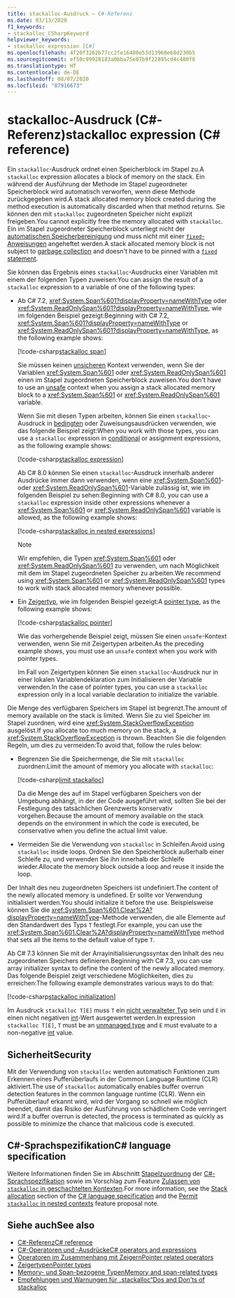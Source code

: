 ```yaml
---
title: stackalloc-Ausdruck – C#-Referenz
ms.date: 03/13/2020
f1_keywords:
- stackalloc_CSharpKeyword
helpviewer_keywords:
- stackalloc expression [C#]
ms.openlocfilehash: 4f20f3262b77cc2fe16480e53d13960e68d230b5
ms.sourcegitcommit: ef50c99928183a0bba75e07b9f22895cd4c480f8
ms.translationtype: HT
ms.contentlocale: de-DE
ms.lasthandoff: 08/07/2020
ms.locfileid: "87916673"
---
```

# <a name="stackalloc-expression-c-reference"></a><span data-ttu-id="0bfba-102">stackalloc-Ausdruck (C#-Referenz)</span><span class="sxs-lookup"><span data-stu-id="0bfba-102">stackalloc expression (C# reference)</span></span>

<span data-ttu-id="0bfba-103">Ein `stackalloc`-Ausdruck ordnet einen Speicherblock im Stapel zu.</span><span class="sxs-lookup"><span data-stu-id="0bfba-103">A `stackalloc` expression allocates a block of memory on the stack.</span></span> <span data-ttu-id="0bfba-104">Ein während der Ausführung der Methode im Stapel zugeordneter Speicherblock wird automatisch verworfen, wenn diese Methode zurückgegeben wird.</span><span class="sxs-lookup"><span data-stu-id="0bfba-104">A stack allocated memory block created during the method execution is automatically discarded when that method returns.</span></span> <span data-ttu-id="0bfba-105">Sie können den mit `stackalloc` zugeordneten Speicher nicht explizit freigeben.</span><span class="sxs-lookup"><span data-stu-id="0bfba-105">You cannot explicitly free the memory allocated with `stackalloc`.</span></span> <span data-ttu-id="0bfba-106">Ein im Stapel zugeordneter Speicherblock unterliegt nicht der [automatischen Speicherbereinigung](../../../standard/garbage-collection/index.md) und muss nicht mit einer [`fixed`-Anweisungen](../keywords/fixed-statement.md) angeheftet werden.</span><span class="sxs-lookup"><span data-stu-id="0bfba-106">A stack allocated memory block is not subject to [garbage collection](../../../standard/garbage-collection/index.md) and doesn't have to be pinned with a [`fixed` statement](../keywords/fixed-statement.md).</span></span>

<span data-ttu-id="0bfba-107">Sie können das Ergebnis eines `stackalloc`-Ausdrucks einer Variablen mit einem der folgenden Typen zuweisen:</span><span class="sxs-lookup"><span data-stu-id="0bfba-107">You can assign the result of a `stackalloc` expression to a variable of one of the following types:</span></span>

- <span data-ttu-id="0bfba-108">Ab C# 7.2, <xref:System.Span%601?displayProperty=nameWithType> oder <xref:System.ReadOnlySpan%601?displayProperty=nameWithType>, wie im folgenden Beispiel gezeigt:</span><span class="sxs-lookup"><span data-stu-id="0bfba-108">Beginning with C# 7.2, <xref:System.Span%601?displayProperty=nameWithType> or <xref:System.ReadOnlySpan%601?displayProperty=nameWithType>, as the following example shows:</span></span>

  [!code-csharp[stackalloc span](snippets/shared/StackallocOperator.cs#AssignToSpan)]

  <span data-ttu-id="0bfba-109">Sie müssen keinen [unsicheren](../keywords/unsafe.md) Kontext verwenden, wenn Sie der Variablen <xref:System.Span%601> oder <xref:System.ReadOnlySpan%601> einen im Stapel zugeordneten Speicherblock zuweisen.</span><span class="sxs-lookup"><span data-stu-id="0bfba-109">You don't have to use an [unsafe](../keywords/unsafe.md) context when you assign a stack allocated memory block to a <xref:System.Span%601> or <xref:System.ReadOnlySpan%601> variable.</span></span>

  <span data-ttu-id="0bfba-110">Wenn Sie mit diesen Typen arbeiten, können Sie einen `stackalloc`-Ausdruck in [bedingten](conditional-operator.md) oder Zuweisungsausdrücken verwenden, wie das folgende Beispiel zeigt:</span><span class="sxs-lookup"><span data-stu-id="0bfba-110">When you work with those types, you can use a `stackalloc` expression in [conditional](conditional-operator.md) or assignment expressions, as the following example shows:</span></span>

  [!code-csharp[stackalloc expression](snippets/shared/StackallocOperator.cs#AsExpression)]

  <span data-ttu-id="0bfba-111">Ab C# 8.0 können Sie einen `stackalloc`-Ausdruck innerhalb anderer Ausdrücke immer dann verwenden, wenn eine <xref:System.Span%601>- oder <xref:System.ReadOnlySpan%601>-Variable zulässig ist, wie im folgenden Beispiel zu sehen:</span><span class="sxs-lookup"><span data-stu-id="0bfba-111">Beginning with C# 8.0, you can use a `stackalloc` expression inside other expressions whenever a <xref:System.Span%601> or <xref:System.ReadOnlySpan%601> variable is allowed, as the following example shows:</span></span>

  [!code-csharp[stackalloc in nested expressions](snippets/shared/StackallocOperator.cs#Nested)]

  > [!NOTE]
  > <span data-ttu-id="0bfba-112">Wir empfehlen, die Typen <xref:System.Span%601> oder <xref:System.ReadOnlySpan%601> zu verwenden, um nach Möglichkeit mit dem im Stapel zugeordneten Speicher zu arbeiten.</span><span class="sxs-lookup"><span data-stu-id="0bfba-112">We recommend using <xref:System.Span%601> or <xref:System.ReadOnlySpan%601> types to work with stack allocated memory whenever possible.</span></span>

- <span data-ttu-id="0bfba-113">Ein [Zeigertyp](../../programming-guide/unsafe-code-pointers/pointer-types.md), wie im folgenden Beispiel gezeigt:</span><span class="sxs-lookup"><span data-stu-id="0bfba-113">A [pointer type](../../programming-guide/unsafe-code-pointers/pointer-types.md), as the following example shows:</span></span>

  [!code-csharp[stackalloc pointer](snippets/shared/StackallocOperator.cs#AssignToPointer)]

  <span data-ttu-id="0bfba-114">Wie das vorhergehende Beispiel zeigt, müssen Sie einen `unsafe`-Kontext verwenden, wenn Sie mit Zeigertypen arbeiten.</span><span class="sxs-lookup"><span data-stu-id="0bfba-114">As the preceding example shows, you must use an `unsafe` context when you work with pointer types.</span></span>

  <span data-ttu-id="0bfba-115">Im Fall von Zeigertypen können Sie einen `stackalloc`-Ausdruck nur in einer lokalen Variablendeklaration zum Initialisieren der Variable verwenden.</span><span class="sxs-lookup"><span data-stu-id="0bfba-115">In the case of pointer types, you can use a `stackalloc` expression only in a local variable declaration to initialize the variable.</span></span>

<span data-ttu-id="0bfba-116">Die Menge des verfügbaren Speichers im Stapel ist begrenzt.</span><span class="sxs-lookup"><span data-stu-id="0bfba-116">The amount of memory available on the stack is limited.</span></span> <span data-ttu-id="0bfba-117">Wenn Sie zu viel Speicher im Stapel zuordnen, wird eine <xref:System.StackOverflowException> ausgelöst.</span><span class="sxs-lookup"><span data-stu-id="0bfba-117">If you allocate too much memory on the stack, a <xref:System.StackOverflowException> is thrown.</span></span> <span data-ttu-id="0bfba-118">Beachten Sie die folgenden Regeln, um dies zu vermeiden:</span><span class="sxs-lookup"><span data-stu-id="0bfba-118">To avoid that, follow the rules below:</span></span>

- <span data-ttu-id="0bfba-119">Begrenzen Sie die Speichermenge, die Sie mit `stackalloc` zuordnen:</span><span class="sxs-lookup"><span data-stu-id="0bfba-119">Limit the amount of memory you allocate with `stackalloc`:</span></span>

  [!code-csharp[limit stackalloc](snippets/shared/StackallocOperator.cs#LimitStackalloc)]

  <span data-ttu-id="0bfba-120">Da die Menge des auf im Stapel verfügbaren Speichers von der Umgebung abhängt, in der der Code ausgeführt wird, sollten Sie bei der Festlegung des tatsächlichen Grenzwerts konservativ vorgehen.</span><span class="sxs-lookup"><span data-stu-id="0bfba-120">Because the amount of memory available on the stack depends on the environment in which the code is executed, be conservative when you define the actual limit value.</span></span>

- <span data-ttu-id="0bfba-121">Vermeiden Sie die Verwendung von `stackalloc` in Schleifen.</span><span class="sxs-lookup"><span data-stu-id="0bfba-121">Avoid using `stackalloc` inside loops.</span></span> <span data-ttu-id="0bfba-122">Ordnen Sie den Speicherblock außerhalb einer Schleife zu, und verwenden Sie ihn innerhalb der Schleife wieder.</span><span class="sxs-lookup"><span data-stu-id="0bfba-122">Allocate the memory block outside a loop and reuse it inside the loop.</span></span>

<span data-ttu-id="0bfba-123">Der Inhalt des neu zugeordneten Speichers ist undefiniert.</span><span class="sxs-lookup"><span data-stu-id="0bfba-123">The content of the newly allocated memory is undefined.</span></span> <span data-ttu-id="0bfba-124">Er sollte vor Verwendung initialisiert werden.</span><span class="sxs-lookup"><span data-stu-id="0bfba-124">You should initialize it before the use.</span></span> <span data-ttu-id="0bfba-125">Beispielsweise können Sie die <xref:System.Span%601.Clear%2A?displayProperty=nameWithType>-Methode verwenden, die alle Elemente auf den Standardwert des Typs `T` festlegt.</span><span class="sxs-lookup"><span data-stu-id="0bfba-125">For example, you can use the <xref:System.Span%601.Clear%2A?displayProperty=nameWithType> method that sets all the items to the default value of type `T`.</span></span>

<span data-ttu-id="0bfba-126">Ab C# 7.3 können Sie mit der Arrayinitialisierungssyntax den Inhalt des neu zugeordneten Speichers definieren.</span><span class="sxs-lookup"><span data-stu-id="0bfba-126">Beginning with C# 7.3, you can use array initializer syntax to define the content of the newly allocated memory.</span></span> <span data-ttu-id="0bfba-127">Das folgende Beispiel zeigt verschiedene Möglichkeiten, dies zu erreichen:</span><span class="sxs-lookup"><span data-stu-id="0bfba-127">The following example demonstrates various ways to do that:</span></span>

[!code-csharp[stackalloc initialization](snippets/shared/StackallocOperator.cs#StackallocInit)]

<span data-ttu-id="0bfba-128">Im Ausdruck `stackalloc T[E]` muss `T` ein [nicht verwalteter Typ](../builtin-types/unmanaged-types.md) sein und `E` in einen nicht negativen [int](../builtin-types/integral-numeric-types.md)-Wert ausgewertet werden.</span><span class="sxs-lookup"><span data-stu-id="0bfba-128">In expression `stackalloc T[E]`, `T` must be an [unmanaged type](../builtin-types/unmanaged-types.md) and `E` must evaluate to a non-negative [int](../builtin-types/integral-numeric-types.md) value.</span></span>

## <a name="security"></a><span data-ttu-id="0bfba-129">Sicherheit</span><span class="sxs-lookup"><span data-stu-id="0bfba-129">Security</span></span>

<span data-ttu-id="0bfba-130">Mit der Verwendung von `stackalloc` werden automatisch Funktionen zum Erkennen eines Pufferüberlaufs in der Common Language Runtime (CLR) aktiviert.</span><span class="sxs-lookup"><span data-stu-id="0bfba-130">The use of `stackalloc` automatically enables buffer overrun detection features in the common language runtime (CLR).</span></span> <span data-ttu-id="0bfba-131">Wenn ein Pufferüberlauf erkannt wird, wird der Vorgang so schnell wie möglich beendet, damit das Risiko der Ausführung von schädlichem Code verringert wird.</span><span class="sxs-lookup"><span data-stu-id="0bfba-131">If a buffer overrun is detected, the process is terminated as quickly as possible to minimize the chance that malicious code is executed.</span></span>

## <a name="c-language-specification"></a><span data-ttu-id="0bfba-132">C#-Sprachspezifikation</span><span class="sxs-lookup"><span data-stu-id="0bfba-132">C# language specification</span></span>

<span data-ttu-id="0bfba-133">Weitere Informationen finden Sie im Abschnitt [Stapelzuordnung](~/_csharplang/spec/unsafe-code.md#stack-allocation) der [C#-Sprachspezifikation](~/_csharplang/spec/introduction.md) sowie im Vorschlag zum Feature [Zulassen von `stackalloc` in geschachtelten Kontexten](~/_csharplang/proposals/csharp-8.0/nested-stackalloc.md).</span><span class="sxs-lookup"><span data-stu-id="0bfba-133">For more information, see the [Stack allocation](~/_csharplang/spec/unsafe-code.md#stack-allocation) section of the [C# language specification](~/_csharplang/spec/introduction.md) and the [Permit `stackalloc` in nested contexts](~/_csharplang/proposals/csharp-8.0/nested-stackalloc.md) feature proposal note.</span></span>

## <a name="see-also"></a><span data-ttu-id="0bfba-134">Siehe auch</span><span class="sxs-lookup"><span data-stu-id="0bfba-134">See also</span></span>

- [<span data-ttu-id="0bfba-135">C#-Referenz</span><span class="sxs-lookup"><span data-stu-id="0bfba-135">C# reference</span></span>](../index.md)
- [<span data-ttu-id="0bfba-136">C#-Operatoren und -Ausdrücke</span><span class="sxs-lookup"><span data-stu-id="0bfba-136">C# operators and expressions</span></span>](index.md)
- [<span data-ttu-id="0bfba-137">Operatoren im Zusammenhang mit Zeigern</span><span class="sxs-lookup"><span data-stu-id="0bfba-137">Pointer related operators</span></span>](pointer-related-operators.md)
- [<span data-ttu-id="0bfba-138">Zeigertypen</span><span class="sxs-lookup"><span data-stu-id="0bfba-138">Pointer types</span></span>](../../programming-guide/unsafe-code-pointers/pointer-types.md)
- [<span data-ttu-id="0bfba-139">Memory- und Span-bezogene Typen</span><span class="sxs-lookup"><span data-stu-id="0bfba-139">Memory and span-related types</span></span>](../../../standard/memory-and-spans/index.md)
- [<span data-ttu-id="0bfba-140">Empfehlungen und Warnungen für „stackalloc“</span><span class="sxs-lookup"><span data-stu-id="0bfba-140">Dos and Don'ts of stackalloc</span></span>](https://vcsjones.dev/2020/02/24/stackalloc/)
